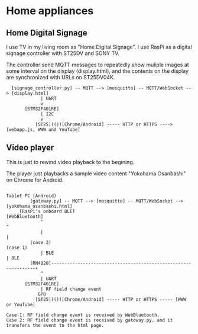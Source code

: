 # Home appliances

## Home Digital Signage

I use TV in my living room as "Home Digital Signage". I use RasPi as a digital signage controller with ST25DV and SONY TV.

The controller send MQTT messages to repeatedly show muliple images at some interval on the display (display.html), and the contents on the display are synchronized with URLs on ST25DV04K.

```
  [signage_controller.py] -- MQTT --> [mosquitto] -- MQTT/WebSocket --> [display.html]
             | UART
             v
       [STM32F401RE]
             | I2C
             v
           [ST25](())[Chrome/Android] ----- HTTP or HTTPS ----> [webapp.js, WWW and YouTube]

```

## Video player

This is just to rewind video playback to the begining.

The player just playbacks a sample video content "Yokohama Osanbashi" on Chrome for Android.

```
                                                                       Tablet PC (Android)
         [gateway.py] -- MQTT --> [mosquitto] -- MQTT/WebSocket --> [yokohama_osanbashi.html]
     [RasPi's onboard BLE]                                               [WebBluetooth]
             ^                                                                   ^
             |                                                                   |
         (case 2)                                                            (case 1)
             | BLE                                                               | BLE
         [RN4020]----------------------------------------------------------------+
             ^
             | UART
       [STM32F401RE]
             | RF field change event
            GPO
           [ST25](())[Chrome/Android] ----- HTTP or HTTPS ----- [WWW or YouTube]

Case 1: RF field change event is received by WebBluetooth.
Case 2: RF field change event is received by gateway.py, and it transfers the event to the html page.

```
